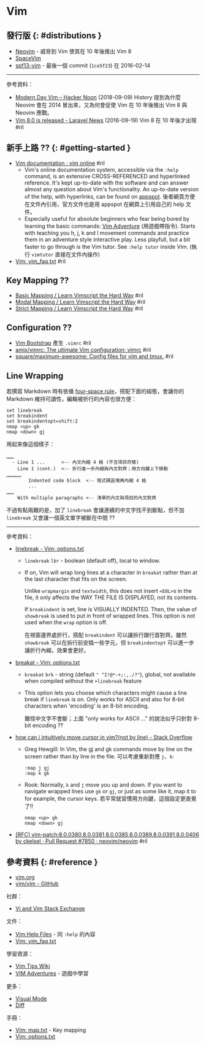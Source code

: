 # Vim

## 發行版 {: #distributions }

  - [Neovim](neovim.md) - 威脅到 Vim 使其在 10 年後推出 Vim 8
  - [SpaceVim](https://spacevim.org/)
  - [spf13-vim](spf13-vim.md) - 最後一個 commit (`1ce5f23`) 在 2016-02-14

---

參考資料：

  - [Modern Day Vim – Hacker Noon](https://hackernoon.com/modern-day-vim-ab4d3aa0cf6b) (2018-09-09) History 提到為什麼 Neovim 會在 2014 冒出來，又為何會促使 Vim 在 10 年後推出 Vim 8 與 Neovim 應戰。
  - [Vim 8\.0 is released \- Laravel News](https://laravel-news.com/vim-8-0-is-released) (2016-09-19) Vim 8 在 10 年後才出現 #ril

## 新手上路 ?? {: #getting-started }

  - [Vim documentation : vim online](https://www.vim.org/docs.php) #ril
      - Vim's online documentation system, accessible via the `:help` command, is an extensive CROSS-REFERENCED and hyperlinked reference. It's kept up-to-date with the software and can answer almost any question about Vim's functionality. An up-to-date version of the help, with hyperlinks, can be found on [appspot](http://vimhelp.appspot.com/). 後者網頁方便在文件內引用，官方文件也是用 appspot 在網頁上引用自己的 help 文件。
      - Especially useful for absolute beginners who fear being bored by learning the basic commands: [Vim Adventure](http://vim-adventures.com/) (用遊戲帶指令). Starts with teaching you h, j, k and l movement commands and practice them in an adventure style interactive play. Less playfull, but a bit faster to go through is the Vim tutor. See `:help tutor` inside Vim. (執行 `vimtutor` 直接在文件內操作)
  - [Vim: vim\_faq\.txt](https://vimhelp.appspot.com/vim_faq.txt.html) #ril

## Key Mapping ??

  - [Basic Mapping / Learn Vimscript the Hard Way](http://learnvimscriptthehardway.stevelosh.com/chapters/03.html) #ril
  - [Modal Mapping / Learn Vimscript the Hard Way](http://learnvimscriptthehardway.stevelosh.com/chapters/04.html) #ril
  - [Strict Mapping / Learn Vimscript the Hard Way](http://learnvimscriptthehardway.stevelosh.com/chapters/05.html) #ril

## Configuration ??

  - [Vim Bootstrap](http://vim-bootstrap.com/) 產生 `.vimrc` #ril
  - [amix/vimrc: The ultimate Vim configuration: vimrc](https://github.com/amix/vimrc) #ril
  - [square/maximum\-awesome: Config files for vim and tmux\.](https://github.com/square/maximum-awesome) #ril

## Line Wrapping

若撰寫 Markdown 時有依循 [four-space rule](https://github.github.com/gfm/#motivation)，搭配下面的組態，會讓你的 Markdown 維持可讀性，編輯被折行的內容也很方便：

```
set linebreak
set breakindent
set breakindentopt=shift:2
nmap <up> gk
nmap <down> gj
```

用起來像這個樣子：

```
⎵⎵⎵⎵
  - Line 1 ...      <-- 內文內縮 4 格 (不含項目符號)
    Line 1 (cont.)  <-- 折行進一步內縮與內文對齊；用方向鍵上下移動
⎵⎵⎵⎵⎵⎵⎵⎵
        Indented code block  <-- 程式碼區塊再內縮 4 格
        ...
⎵⎵⎵⎵
    With multiple paragraphs <-- 清單的內文與項目的內文對齊
```

不過有點兩難的是，加了 `linebreak` 會讓連續的中文字找不到斷點，但不加 `linebreak` 又會讓一個英文單字被斷在中間 ??

---

參考資料：

  - [linebreak - Vim: options\.txt](http://vimhelp.appspot.com/options.txt.html#%27linebreak%27)

      - `linebreak` `lbr` - boolean (default off), local to window.

      - If on, Vim will wrap long lines at a character in `breakat` rather than at the last character that fits on the screen.

        Unlike `wrapmargin` and `textwidth`, this does not insert `<EOL>`s in the file, it only affects the WAY THE FILE IS DISPLAYED, not its contents.

        If `breakindent` is set, line is VISUALLY INDENTED. Then, the value of `showbreak` is used to put in front of wrapped lines. This option is not used when the `wrap` option is off.

        在視窗邊界處折行，搭配 `breakindent` 可以讓拆行跟行首對齊。雖然 `showbreak` 可以在拆行前安插一些字元，但 `breakindentopt` 可以進一步讓折行內縮，效果會更好。

  - [breakat - Vim: options\.txt](https://vimhelp.org/options.txt.html#%27breakat%27)

      - `breakat` `brk` - string  (default `" ^I!@*-+;:,./?"`), global, not available when compiled without the `+linebreak` feature

      - This option lets you choose which characters might cause a line break if `linebreak` is on. Only works for ASCII and also for 8-bit characters when 'encoding' is an 8-bit encoding.

        難怪中文字不會斷；上面 "only works for ASCII ..." 的說法似乎只針對 8-bit encoding ??

  - [how can i intuitively move cursor in vim?(not by line) \- Stack Overflow](https://stackoverflow.com/questions/9713967/)

      - Greg Hewgill: In Vim, the gj and gk commands move by line on the screen rather than by line in the file. 可以考慮重新對應 `j`、`k`:

            :map j gj
            :map k gk

      - Rook: Normally, `k` and `j` move you up and down. If you want to navigate wrapped lines use `gk` or `gj`, or just as some like it, map it to for example, the cursor keys. 若平常就習慣用方向鍵，這個設定更直覺了!!

            nmap <up> gk
            nmap <down> gj

  - [\[RFC\] vim\-patch:8\.0\.0380,8\.0\.0381,8\.0\.0385,8\.0\.0389,8\.0\.0391,8\.0\.0406 by ckelsel · Pull Request \#7850 · neovim/neovim](https://github.com/neovim/neovim/pull/7850) #ril

## 參考資料 {: #reference }

  - [vim.org](https://www.vim.org/)
  - [vim/vim - GitHub](https://github.com/vim/vim)

社群：

  - [Vi and Vim Stack Exchange](https://vi.stackexchange.com/)

文件：

  - [Vim Help Files](http://vimhelp.appspot.com/) - 同 `:help` 的內容
  - [Vim: vim_faq.txt](https://vimhelp.appspot.com/vim_faq.txt.html)

學習資源：

  - [Vim Tips Wiki](http://vim.wikia.com/wiki/Vim_Tips_Wiki)
  - [VIM Adventures](https://vim-adventures.com/) - 遊戲中學習

更多：

  - [Visual Mode](vim-visual.md)
  - [Diff](vim-diff.md)

手冊：

  - [Vim: map.txt](http://vimhelp.appspot.com/map.txt.html) - Key mapping
  - [Vim: options.txt](http://vimhelp.appspot.com/options.txt.html)
